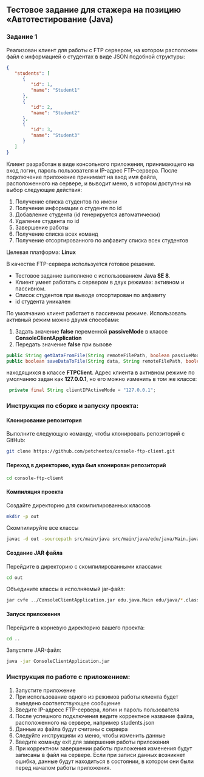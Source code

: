 ## Тестовое задание для стажера на позицию «Автотестирование (Java)

### Задание 1
Реализован клиент для работы с FTP сервером, на котором расположен файл с информацией о студентах в виде JSON подобной структуры:
```json
{
   "students": [
      {
         "id": 1,
         "name": "Student1"
      },
      {
         "id": 2,
         "name": "Student2"
      },
      {
         "id": 3,
         "name": "Student3"
      }
   ]
}
```

Клиент разработан в виде консольного приложения, принимающего на вход логин, пароль пользователя и IP-адрес FTP-сервера. После подключение приложение принимает на вход имя файла, расположенного на сервере, и выводит меню, в котором доступны на выбор следующие действия:
1.	Получение списка студентов по имени
2.	Получение информации о студенте по id
3.	Добавление студента (id генерируется автоматически)
4.	Удаление студента по id
5.	Завершение работы
6.  Получение списка всех команд
7.  Получение отсортированного по алфавиту списка всех студентов

Целевая платформа: **Linux**

В качестве FTP-сервера используется готовое решение.

* Тестовое задание выполнено с использованием **Java SE 8**.
* Клиент умеет работать с сервером в двух режимах: активном и пассивном.
* Список студентов при выводе отсортирован по алфавиту
* id студента уникален

По умолчанию клиент работает в пассивном режиме. Использовать активный режим можно двумя способами:
1. Задать значение **false** переменной **passiveMode** в классе **ConsoleClientApplication**
2. Передать значение **false** при вызове
```java
public String getDataFromFile(String remoteFilePath, boolean passiveMode);
public boolean saveDataToFile(String data, String remoteFilePath, boolean passiveMode);
```
находящихся в класcе **FTPClient**. Адрес клиента в активном режиме по умолчанию задан как **127.0.0.1**, но его можно изменить в том же классе:
```java
 private final String clientIPActiveMode = "127.0.0.1";  
```  
  
  
### Инструкция по сборке и запуску проекта: 

#### Клонирование репозитория
Выполните следующую команду, чтобы клонировать репозиторий с GitHub:
```bash
git clone https://github.com/petcheetos/console-ftp-client.git
```

#### Переход в директорию, куда был клонирован репозиторий
```bash
cd console-ftp-client
```

#### Компиляция проекта 
Создайте директорию для скомпилированных классов
```bash
mkdir -p out
```

Скомпилируйте все классы
```bash
javac -d out -sourcepath src/main/java src/main/java/edu/java/Main.java
```

#### Создание JAR файла
Перейдите в директорию с скомпилированными классами:
```bash
cd out
```

Объедините классы в исполняемый jar-файл:
```bash
jar cvfe ../ConsoleClientApplication.jar edu.java.Main edu/java/*.class edu/java/commands/*.class edu/java/console/*.class edu/java/ftp/*.class edu/java/utils/*.class edu/java/entities/*.class edu/java/services/*.class
```

#### Запуск приложения
Перейдите в корневую директорию вашего проекта:
```bash
cd ..
```
Запустите JAR-файл:
```bash
java -jar ConsoleClientApplication.jar
```

### Инструкция по работе с приложением:
1. Запустите приложение
2. При использование одного из режимов работы клиента будет выведено соответствующее сообщение
3. Введите IP-адресс FTP-сервера, логин и пароль пользователя
4. После успешного подключения ведите корректное название файла, расположенного на сервере, например students.json
5. Данные из файла будут считаны с сервера
6. Следуйте инструкциям из меню, чтобы изменить данные
7. Введите команду exit для завершения работы приложения
8. При корректном завершении работы приложения изменения будут записаны в файл на сервере. Если при записи данных возникнет ошибка, данные будут находиться в состоянии, в котором они были перед началом работы приложения.

